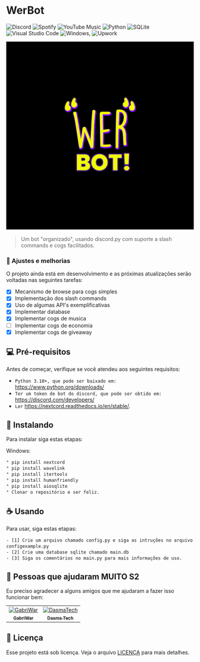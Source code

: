 # WerBot

![Discord](https://img.shields.io/badge/%3CBOT%3E-%237289DA.svg?style=for-the-badge&logo=discord&logoColor=white)
![Spotify](https://img.shields.io/badge/Spotify-1ED760?style=for-the-badge&logo=spotify&logoColor=white)
![YouTube Music](https://img.shields.io/badge/YouTube_Music-FF0000?style=for-the-badge&logo=youtube-music&logoColor=white)
![Python](https://img.shields.io/badge/python-3670A0?style=for-the-badge&logo=python&logoColor=ffdd54)
![SQLite](https://img.shields.io/badge/sqlite-%2307405e.svg?style=for-the-badge&logo=sqlite&logoColor=white)
![Visual Studio Code](https://img.shields.io/badge/Visual%20Studio%20Code-0078d7.svg?style=for-the-badge&logo=visual-studio-code&logoColor=white)
![Windows](https://img.shields.io/badge/Windows-0078D6?style=for-the-badge&logo=windows&logoColor=white),
![Upwork](https://img.shields.io/badge/UpWork-6FDA44?style=for-the-badge&logo=Upwork&logoColor=white)

<img src="icon.png" alt="WerBot">

> Um bot "organizado", usando discord.py com suporte a slash commands e cogs facilitados.

### 🔧 Ajustes e melhorias

O projeto ainda está em desenvolvimento e as próximas atualizações serão voltadas nas seguintes tarefas:

- [x] Mecanismo de browse para cogs simples
- [x] Implementação dos slash commands
- [x] Uso de algumas API's exemplificativas
- [x] Implementar database
- [x] Implementar cogs de musica
- [ ] Implementar cogs de economia
- [x] Implementar cogs de giveaway

## 💻 Pré-requisitos

Antes de começar, verifique se você atendeu aos seguintes requisitos:

* `Python 3.10+, que pode ser baixado em:` <https://www.python.org/downloads/>
* `Ter um token de bot do discord, que pode ser obtido em:` <https://discord.com/developers/>
* `Ler` <https://nextcord.readthedocs.io/en/stable/>.

## 🚀 Instalando

Para instalar siga estas etapas:

Windows:

```
° pip install nextcord
° pip install wavelink
° pip install itertools
° pip install humanfriendly
° pip install aiosqlite
° Clonar o repositório e ser feliz.

```

## ☕ Usando 

Para usar, siga estas etapas:

```
- [1] Crie um arquivo chamado config.py e siga as intruções no arquivo configexample.py
- [2] Crie uma database sqlite chamado main.db
- [3] Siga os comentários no main.py para mais informações de uso.
```

## 🤝 Pessoas que ajudaram MUITO S2

Eu preciso agradecer a alguns amigos que me ajudaram a fazer isso funcionar bem:

<table>
  <tr>
    <td align="center">
      <a href="#">
        <img src="https://avatars.githubusercontent.com/u/72227489?v=4" width="100px;" alt="GabriWar"/><br>
        <sub>
          <b>GabriWar</b>
        </sub>
      </a>
    </td>
    <td align="center">
      <a href="#">
        <img src="https://avatars.githubusercontent.com/u/89281817?v=4" width="100px;" alt="DasmaTech"/><br>
        <sub>
          <b>Dasma Tech</b>
        </sub>
      </a>
    </td>
  </tr>
</table>

## 📝 Licença

Esse projeto está sob licença. Veja o arquivo [LICENÇA](LICENSE.md) para mais detalhes.
